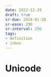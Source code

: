 ```yaml
---
date: 2022-12-29
draft: true
sr-due: 2024-01-28
sr-ease: 290
sr-interval: 256
tags:
- definition
- inbox
---
```


# Unicode
